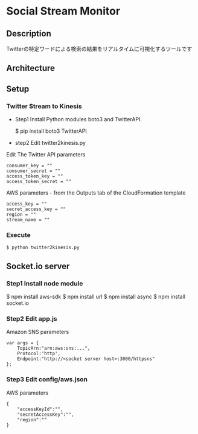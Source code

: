 # Social Stream Monitor
## Description
Twitterの特定ワードによる検索の結果をリアルタイムに可視化するツールです

## Architecture



## Setup
### Twitter Stream to Kinesis
- Step1 Install Python modules boto3 and TwitterAPI.

    $ pip install boto3 TwitterAPI
    
- step2 Edit twitter2kinesis.py

Edit The Twitter API parameters

    consumer_key = ""
    consumer_secret = ""
    access_token_key = ""
    access_token_secret = ""
    
AWS parameters - from the Outputs tab of the CloudFormation template

    access_key = ""
    secret_access_key = ""
    region = ""
    stream_name = ""
    
### Execute

    $ python twitter2kinesis.py
    
## Socket.io server
### Step1 Install node module

   $ npm install aws-sdk
   $ npm install url
   $ npm install async
   $ npm install socket.io
   
### Step2 Edit app.js

Amazon SNS parameters

    var args = {
        TopicArn:"arn:aws:sns:...",
        Protocol:'http',
        Endpoint:"http://<socket server host>:3000/httpsns"
    };


### Step3 Edit config/aws.json

AWS parameters

    {
        "accessKeyId":"",
        "secretAccessKey":"",
        "region":""
    }

